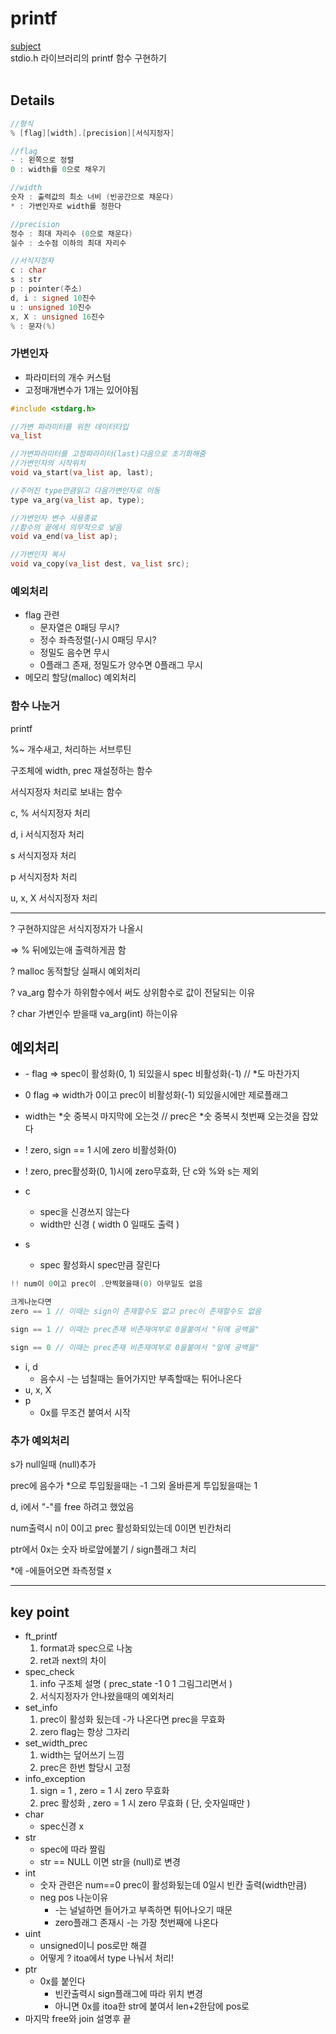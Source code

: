 # printf
[subject](https://github.com/tozggg/printf/blob/master/subject.pdf)  
stdio.h 라이브러리의 printf 함수 구현하기
<br>
<br>
## Details
```c
//형식
% [flag][width].[precision][서식지정자]

//flag
- : 왼쪽으로 정렬
0 : width를 0으로 채우기

//width
숫자 : 출력값의 최소 너비 (빈공간으로 채운다)
* : 가변인자로 width를 정한다

//precision
정수 : 최대 자리수 (0으로 채운다)
실수 : 소수점 이하의 최대 자리수

//서식지정자
c : char
s : str
p : pointer(주소)
d, i : signed 10진수
u : unsigned 10진수
x, X : unsigned 16진수
% : 문자(%)
```

### 가변인자

- 파라미터의 개수 커스텀
- 고정매개변수가 1개는 있어야됨

```c
#include <stdarg.h>

//가변 파라미터를 위한 데이터타입
va_list

//가변파라미터를 고정파라미터(last)다음으로 초기화해줌
//가변인자의 시작위치
void va_start(va_list ap, last);

//주어진 type만큼읽고 다음가변인자로 이동
type va_arg(va_list ap, type);

//가변인자 변수 사용종료
//함수의 끝에서 의무적으로 넣음
void va_end(va_list ap);

//가변인자 복사
void va_copy(va_list dest, va_list src);
```

### 예외처리

- flag 관련
    - 문자열은 0패딩 무시?
    - 정수 좌측정렬(-)시 0패딩 무시?
    - 정밀도 음수면 무시
    - 0플래그 존재, 정밀도가 양수면 0플래그 무시
- 메모리 할당(malloc) 예외처리

### 함수 나눈거

printf

%~ 개수새고, 처리하는 서브루틴

구조체에 width, prec 재설정하는 함수

서식지정자 처리로 보내는 함수

c, % 서식지정자 처리

d, i 서식지정자 처리

s 서식지정자 처리

p 서식지정차 처리

u, x, X 서식지정자 처리

---

? 구현하지않은 서식지정자가 나올시

⇒ % 뒤에있는애 출력하게끔 함

? malloc 동적할당 실패시 예외처리

? va_arg 함수가 하위함수에서 써도 상위함수로 값이 전달되는 이유

? char 가변인수 받을때 va_arg(int) 하는이유

## 예외처리

- \- flag ⇒ spec이 활성화(0, 1) 되있을시 spec 비활성화(-1)  //  *도 마찬가지
- 0 flag ⇒ width가 0이고 prec이 비활성화(-1) 되있을시에만 제로플래그

- width는 *숫 중복시 마지막에 오는것  //  prec은 *숫 중복시 첫번째 오는것을 잡았다

- ! zero, sign == 1 시에 zero 비활성화(0)
- ! zero, prec활성화(0, 1)시에 zero무효화, 단 c와 %와 s는 제외

- c
    - spec을 신경쓰지 않는다
    - width만 신경 ( width 0 일때도 출력 )
- s
    - spec 활성화시 spec만큼 잘린다

```c
!! num이 0이고 prec이 .만찍혔을때(0) 아무일도 없음

크게나눈다면 
zero == 1 // 이때는 sign이 존재할수도 없고 prec이 존재할수도 없음

sign == 1 // 이때는 prec존재 비존재여부로 0을붙여서 "뒤에 공백을"

sign == 0 // 이때는 prec존재 비존재여부로 0을붙여서 "앞에 공백을"
```

- i, d
    - 음수시 -는 넘칠때는 들어가지만 부족할때는 튀어나온다
- u, x, X
- p
    - 0x를 무조건 붙여서 시작

### 추가 예외처리

s가 null일때 (null)추가

prec에 음수가 *으로 투입됬을때는 -1 그외 올바른게 투입됬을때는 1

d, i에서 "-"를 free 하려고 했었음

num출력시 n이 0이고 prec 활성화되있는데 0이면 빈칸처리

ptr에서 0x는 숫자 바로앞에붙기 / sign플래그 처리

*에 -에들어오면 좌측정렬 x

---

## key point

- ft_printf
    1. format과 spec으로 나눔
    2. ret과 next의 차이
- spec_check
    1. info 구조체 설명 ( prec_state -1 0 1 그림그리면서 )
    2. 서식지정자가 안나왔을때의 예외처리
- set_info
    1. prec이 활성화 됬는데 -가 나온다면 prec을 무효화
    2. zero flag는 항상 그자리
- set_width_prec
    1. width는 덮어쓰기 느낌
    2. prec은 한번 할당시 고정
- info_exception
    1. sign = 1 , zero = 1 시 zero 무효화
    2. prec 활성화 , zero = 1 시 zero 무효화 ( 단, 숫자일때만 )
- char
    - spec신경 x
- str
    - spec에 따라 짤림
    - str == NULL 이면 str을 (null)로 변경
- int
    - 숫자 관련은 num==0 prec이 활성화됬는데 0일시 빈칸 출력(width만큼)
    - neg pos 나눈이유
        - -는 널널하면 들어가고 부족하면 튀어나오기 때문
        - zero플래그 존재시 -는 가장 첫번째에 나온다
- uint
    - unsigned이니 pos로만 해결
    - 어떻게 ? itoa에서 type 나눠서 처리!
- ptr
    - 0x를 붙인다
        - 빈칸출력시 sign플래그에 따라 위치 변경
        - 아니면 0x를 itoa한 str에 붙여서 len+2한담에 pos로
- 마지막 free와 join 설명후 끝
